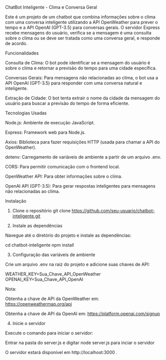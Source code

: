 ChatBot Inteligente - Clima e Conversa Geral

Este é um projeto de um chatbot que combina informações sobre o clima com uma conversa inteligente utilizando a API OpenWeather para prever o tempo e a API OpenAI (GPT-3.5) para conversas gerais. O servidor Express recebe mensagens do usuário, verifica se a mensagem é uma consulta sobre o clima ou se deve ser tratada como uma conversa geral, e responde de acordo.

Funcionalidades

Consulta de Clima: O bot pode identificar se a mensagem do usuário é sobre o clima e retornar a previsão do tempo para uma cidade específica.

Conversas Gerais: Para mensagens não relacionadas ao clima, o bot usa a API OpenAI (GPT-3.5) para responder com uma conversa natural e inteligente.

Extração de Cidade: O bot tenta extrair o nome da cidade da mensagem do usuário para buscar a previsão do tempo de forma eficiente.


Tecnologias Usadas

Node.js: Ambiente de execução JavaScript.

Express: Framework web para Node.js.

Axios: Biblioteca para fazer requisições HTTP (usada para chamar a API do OpenWeather).

dotenv: Carregamento de variáveis de ambiente a partir de um arquivo .env.

CORS: Para permitir comunicação com o frontend local.

OpenWeather API: Para obter informações sobre o clima.

OpenAI API (GPT-3.5): Para gerar respostas inteligentes para mensagens não relacionadas ao clima.


Instalação
1. Clone o repositório
git clone https://github.com/seu-usuario/chatbot-inteligente.git

2. Instale as dependências

Navegue até o diretório do projeto e instale as dependências:

cd chatbot-inteligente
npm install

3. Configuração das variáveis de ambiente

Crie um arquivo .env na raiz do projeto e adicione suas chaves de API:

WEATHER_KEY=Sua_Chave_API_OpenWeather
OPENAI_KEY=Sua_Chave_API_OpenAI


Nota:

Obtenha a chave de API da OpenWeather em: https://openweathermap.org/api

Obtenha a chave de API da OpenAI em: https://platform.openai.com/signup

4. Inicie o servidor

Execute o comando para iniciar o servidor:

Entrar na pasta do server.js e digitar node server.js para inciar o servidor

O servidor estará disponível em http://localhost:3000
.
